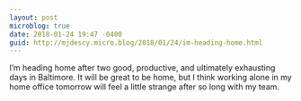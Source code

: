 ```yaml
---
layout: post
microblog: true
date: 2018-01-24 19:47 -0400
guid: http://mjdescy.micro.blog/2018/01/24/im-heading-home.html
---
```

I’m heading home after two good, productive, and ultimately exhausting days in Baltimore. It will be great to be home, but I think working alone in my home office tomorrow will feel a little strange after so long with my team.
